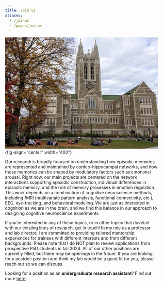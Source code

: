 ```yaml
---
title: Join us
aliases: 
  - /joinus
  - /pages/joinus
---
```


![](/img/bc_gasson_students.JPG){fig-align="center" width="400"}

Our research is broadly focused on understanding how episodic memories are represented and maintained by cortico-hippocampal networks, and how these memories can be shaped by modulatory factors such as emotional arousal. Right now, our main projects are centered on the network interactions supporting episodic construction, individual differences in episodic memory, and the role of memory processes in emotion regulation. This work depends on a combination of cognitive neuroscience methods, including fMRI (multivariate pattern analysis, functional connectivity, etc.), EEG, eye-tracking, and behavioral modeling. We are just as interested in cognition as we are in the brain, and we find this balance in our approach to designing cognitive neuroscience experiments.

If you’re interested in any of these topics, or in other topics that dovetail with our existing lines of research, get in touch! In my role as a professor and lab director, I am committed to providing tailored mentorship experiences for trainees with different interests and from different backgrounds. Please note that I do NOT plan to review applications from prospective PhD students in fall 2024. All of our other positions are currently filled, but there may be openings in the future. If you are looking for a postdoc position and think my lab would be a good fit for you, please reach out so we can discuss.

Looking for a position as an **undergraduate research assistant**? Find out more [here](/pages/ugresearch).
